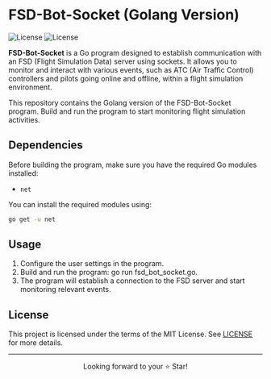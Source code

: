 # FSD-Bot-Socket (Golang Version)

![License](https://img.shields.io/badge/Code-Golang-blue.svg)
![License](https://img.shields.io/badge/license-MIT-blue.svg)

**FSD-Bot-Socket** is a Go program designed to establish communication with an FSD (Flight Simulation Data) server using sockets. It allows you to monitor and interact with various events, such as ATC (Air Traffic Control) controllers and pilots going online and offline, within a flight simulation environment.

This repository contains the Golang version of the FSD-Bot-Socket program. Build and run the program to start monitoring flight simulation activities.

## Dependencies

Before building the program, make sure you have the required Go modules installed:

- `net`

You can install the required modules using:

```bash
go get -u net
```

## Usage
1. Configure the user settings in the program.
2. Build and run the program: go run fsd_bot_socket.go.
3. The program will establish a connection to the FSD server and start monitoring relevant events.

## License
This project is licensed under the terms of the MIT License. See [LICENSE](LICENSE) for more details.

***

<p align="center">
  Looking forward to your ⭐️ Star!
</p>
